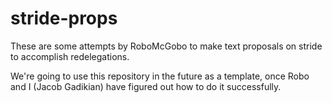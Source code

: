 # stride-props
These are some attempts by RoboMcGobo to make text proposals on stride to accomplish redelegations.  

We're going to use this repository in the future as a template, once Robo and I (Jacob Gadikian) have figured out how to do it successfully. 

